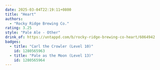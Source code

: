 ```yaml
---
date: 2025-03-04T22:19:11+0800
title: "Heart"
authors:
  - "Rocky Ridge Brewing Co."
rating: 3.25
style: "Pale Ale - Other"
drink_of: https://untappd.com/b/rocky-ridge-brewing-co-heart/6064942
badges:
  - title: "Carl the Crowler (Level 10)"
    id: 1280565963
  - title: "Pale as the Moon (Level 13)"
    id: 1280565964
---
```


